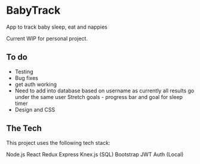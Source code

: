 # BabyTrack
App to track baby sleep, eat and nappies

Current WIP for personal project. 

## To do 
- Testing 
- Bug fixes
- get auth working
- Need to add into database based on username as currently all results go under the same user
Stretch goals - 
progress bar and goal for sleep timer
- Design and CSS

## The Tech
This project uses the following tech stack:

Node.js
React
Redux
Express
Knex.js (SQL)
Bootstrap
JWT Auth (Local)

